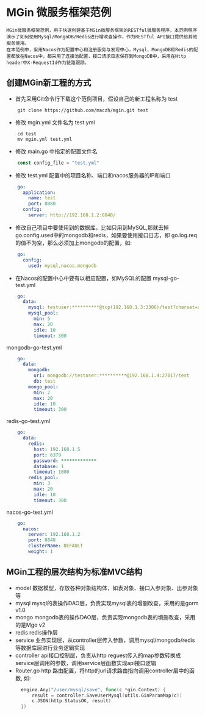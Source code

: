 # MGin 微服务框架范例

    MGin微服务框架范例，用于快速创建基于MGin微服务框架的RESTful微服务程序，本范例程序演示了如何使用Mysql/MongoDB/Redis进行增改查操作，作为RESTful API接口提供给其他服务使用。
    在本范例中，采用Nacos作为配置中心和注册服务与发现中心，Mysql、MongoDB和Redis的配置都放在Nacos中，都采用了连接池配置，接口请求日志保存到MongoDB中，采用在Http header中X-RequestId作为链路跟踪。
    
## 创建MGin新工程的方式

+ 首先采用Git命令行下载这个范例项目，假设自己的新工程名称为 test
    
```shell script
    git clone https://github.com/maczh/mgin.git test
```
    
+ 修改 mgin.yml 文件名为 test.yml
    
```shell script
    cd test
    mv mgin.yml test.yml
```
    
+ 修改 main.go 中指定的配置文件名
    
```go
    const config_file = "test.yml"
```
    
+ 修改 test.yml 配置中的项目名称、端口和nacos服务器的IP和端口
    
```yaml
    go:
      application:
        name: test
        port: 8080
      config:
        server: http://192.168.1.2:8848/
```
    
+ 修改自己项目中要使用到的数据库，比如只用到MySQL,那就去掉go.config.used中的mongodb和redis，如果要使用接口日志，即 go.log.req的值不为空，那么必须加上mongodb的配置，如:
    
```yaml
    go:
      config:
        used: mysql,nacos,mongodb
```
    
+ 在Nacos的配置中心中要有以相应配置，如MySQL的配置 
    mysql-go-test.yml
```yaml
    go:
      data:
        mysql: testuser:**********@tcp(192.168.1.3:3306)/test?charset=utf8&parseTime=True&loc=Local
        mysql_pool:
          min: 5
          max: 20
          idle: 10
          timeout: 300
```

mongodb-go-test.yml
```yaml
    go:
      data:
        mongodb:
          uri: mongodb://testuser:**********@192.168.1.4:27017/test
          db: test
        mongo_pool:
          min: 2
          max: 20
          idle: 10
          timeout: 300 
```

redis-go-test.yml
```yaml
    go:
      data:
        redis:
          host: 192.168.1.5
          port: 6379
          password: *************
          database: 1
          timeout: 1000
        redis_pool:
          min: 3
          max: 20
          idle: 10
          timeout: 300
```

nacos-go-test.yml
```yaml
    go:
      nacos:
        server: 192.168.1.2
        port: 8848
        clusterName: DEFAULT
        weight: 1
```
    
## MGin工程的层次结构为标准MVC结构

+ model 
  数据模型，存放各种对象结构体，如表对象、接口入参对象、出参对象等
+ mysql
  mysql的表操作DAO层，负责实现mysql表的增删改查，采用的是gorm v1.0
+ mongo
  mongodb表的操作DAO层，负责实现mongodb表的境删改查，采用的是Mgo v2
+ redis
  redis操作层
+ service
  业务实现层，从controller层传入参数，调用mysql/mongodb/redis等数据库层进行业务逻辑实现
+ controller
  api接口控制层，负责从http reguest传入的map参数转换成service层调用的参数，调用service层函数实现api接口逻辑
+ Router.go
  http 路由配置，将http的url请求路由指向调用controller层中的函数,
  如:
  ```go
	engine.Any("/user/mysql/save", func(c *gin.Context) {
		result = controller.SaveUserMysql(utils.GinParamMap(c))
		c.JSON(http.StatusOK, result)
	})
  ``` 
